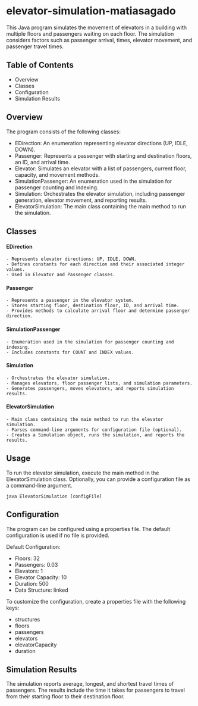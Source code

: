 # elevator-simulation-matiasagado

This Java program simulates the movement of elevators in a building with multiple floors and passengers waiting on each floor.
The simulation considers factors such as passenger arrival, times, elevator movement, and passenger travel times. 

## Table of Contents
- Overview
- Classes
- Configuration
- Simulation Results

## Overview

The program consists of the following classes:

- EDirection: An enumeration representing elevator directions (UP, IDLE, DOWN).
- Passenger: Represents a passenger with starting and destination floors, an ID, and arrival time.
- Elevator: Simulates an elevator with a list of passengers, current floor, capacity, and movement methods.
- SimulationPassenger: An enumeration used in the simulation for passenger counting and indexing.
- Simulation: Orchestrates the elevator simulation, including passenger generation, elevator movement, and reporting results.
- ElevatorSimulation: The main class containing the main method to run the simulation.

## Classes

  #### EDirection

    - Represents elevator directions: UP, IDLE, DOWN.
    - Defines constants for each direction and their associated integer values.
    - Used in Elevator and Passenger classes.
  #### Passenger
    - Represents a passenger in the elevator system.
    - Stores starting floor, destination floor, ID, and arrival time.
    - Provides methods to calculate arrival floor and determine passenger direction.

  #### SimulationPassenger
    - Enumeration used in the simulation for passenger counting and indexing.
    - Includes constants for COUNT and INDEX values.
  #### Simulation
    - Orchestrates the elevator simulation.
    - Manages elevators, floor passenger lists, and simulation parameters.
    - Generates passengers, moves elevators, and reports simulation results.
  #### ElevatorSimulation
    - Main class containing the main method to run the elevator simulation.
    - Parses command-line arguments for configuration file (optional).
    - Creates a Simulation object, runs the simulation, and reports the results.

## Usage
To run the elevator simulation, execute the main method in the ElevatorSimulation class. Optionally, you can provide a configuration file as a command-line argument.

    java ElevatorSimulation [configFile]

## Configuration

The program can be configured using a properties file. The default configuration is used if no file is provided.

Default Configuration:

- Floors: 32
- Passengers: 0.03
- Elevators: 1
- Elevator Capacity: 10
- Duration: 500
- Data Structure: linked
  
To customize the configuration, create a properties file with the following keys:

- structures
- floors
- passengers
- elevators
- elevatorCapacity
- duration

## Simulation Results

The simulation reports average, longest, and shortest travel times of passengers. The results include the time it takes for passengers to travel from their starting floor to their destination floor.
